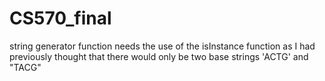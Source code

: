 # CS570_final


string generator function needs the use of the isInstance function as I had previously thought that there would only be two base strings 'ACTG' and "TACG"
